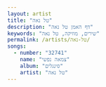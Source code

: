 ```yaml
---
layout: artist
title: "טל נאה"
description: "דף האמן טל נאה"
keywords: "שירים, מוזיקה, טל נאה"
permalink: /artists/טל-נאה/
songs:
  - number: "32741"
    name: "צמאה נפשי"
    album: "סינגלים"
    artist: "טל נאה"
---
```

